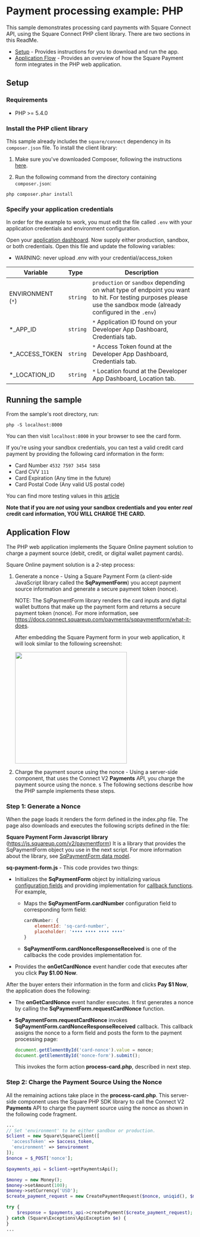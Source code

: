 # Payment processing example: PHP

This sample demonstrates processing card payments with Square Connect API, using the
Square Connect PHP client library. There are two sections in this ReadMe.
* [Setup](#setup) - Provides instructions for you to download and run the app.
* [Application Flow](#application-flow) - Provides an overview of how the Square Payment form integrates in the PHP web application.

## Setup

### Requirements

* PHP >= 5.4.0

### Install the PHP client library

This sample already includes the `square/connect` dependency in its `composer.json`
file. To install the client library:

1. Make sure you've downloaded Composer, following the instructions
[here](https://getcomposer.org/download/).

2. Run the following command from the directory containing `composer.json`:

```
php composer.phar install
```

### Specify your application credentials

In order for the example to work, you must edit the file called `.env` with your application credentials and environment configuration.

Open your [application dashboard](https://developer.squareup.com/). Now supply either production, sandbox, or both credentials. Open this file and update the following variables:
* WARNING: never upload .env with your credential/access_token

| Variable               |  Type    |   Description   |
|------------------------|:---------|-----------------|
| ENVIRONMENT (`*`)      | `string` | `production` or `sandbox` depending on what type of endpoint you want to hit. For testing purposes please use the sandbox mode (already configured in the `.env`)   |
| *_APP_ID               | `string` | `*` Application ID found on your Developer App Dashboard, Credentials tab.  |
| *_ACCESS_TOKEN         | `string` | `*` Access Token found at the Developer App Dashboard, Credentials tab. |
| *_LOCATION_ID           | `string` | `*` Location found at the Developer App Dashboard, Location tab. |


## Running the sample

From the sample's root directory, run:

    php -S localhost:8000

You can then visit `localhost:8000` in your browser to see the card form.

If you're using your sandbox credentials, you can test a valid credit card
payment by providing the following card information in the form:

* Card Number `4532 7597 3454 5858`
* Card CVV `111`
* Card Expiration (Any time in the future)
* Card Postal Code (Any valid US postal code)

You can find more testing values in this [article](https://docs.connect.squareup.com/articles/using-sandbox)

**Note that if you are _not_ using your sandbox credentials and you enter _real_
credit card information, YOU WILL CHARGE THE CARD.**
## Application Flow

The PHP web application implements the Square Online payment solution to charge a payment source (debit, credit, or digital wallet payment cards).

Square Online payment solution is a 2-step process: 

1. Generate a nonce -  Using a Square Payment Form (a client-side JavaScript library 
called the **SqPaymentForm**) you accept payment source information and generate a secure payment token (nonce).

    NOTE: The SqPaymentForm library renders the card inputs and digital wallet buttons that make up the payment form and returns a secure payment token (nonce). For more information, see https://docs.connect.squareup.com/payments/sqpaymentform/what-it-does.

    After embedding the Square Payment form in your web application, it will look similar to the following screenshot:

    <img src="./PaymentFormExamplePHP.png" width="300"/>

2. Charge the payment source using the nonce - Using a server-side component, that uses the Connect V2 
**Payments** API, you charge the payment source using the nonce.
s
The following sections describe how the PHP sample implements these steps.

### Step 1: Generate a Nonce

When the page loads it renders the form defined in the index.php file. The page also downloads and executes the following scripts defined in the file:

 **Square Payment Form Javascript library** (https://js.squareup.com/v2/paymentform)  It is a library that provides the SqPaymentForm object you use in the next script. For more information about the library, see [SqPaymentForm data model](https://docs.connect.squareup.com/api/paymentform#navsection-paymentform). 

**sq-payment-form.js** - This code provides two things:

* Initializes the **SqPaymentForm** object by initializing various 
[configuration fields](https://docs.connect.squareup.com/api/paymentform#paymentform-configurationfields) and providing implementation for [callback functions](https://docs.connect.squareup.com/api/paymentform#_callbackfunctions_detail). For example,

    * Maps the **SqPaymentForm.cardNumber** configuration field to corresponding form field:  

        ```javascript
        cardNumber: {
            elementId: 'sq-card-number',               
            placeholder: '•••• •••• •••• ••••'
        }
        ```
    * **SqPaymentForm.cardNonceResponseReceived** is one of the callbacks the code provides implementation for. 

* Provides the **onGetCardNonce** event handler code that executes after you click **Pay $1.00 Now**.

After the buyer enters their information in the form and clicks **Pay $1 Now**, the application does the following: 

* The **onGetCardNonce** event handler executes. It first generates a nonce by calling the **SqPaymentForm.requestCardNonce** function.
* **SqPaymentForm.requestCardNonce** invokes **SqPaymentForm.cardNonceResponseReceived** callback. This callback  assigns the nonce to a form field and posts the form to the payment processing page:

    ```javascript
    document.getElementById('card-nonce').value = nonce;
    document.getElementById('nonce-form').submit();  
    ```

    This invokes the form action **process-card.php**, described in next step.

### Step 2: Charge the Payment Source Using the Nonce 
All the remaining actions take place in the **process-card.php**.  This server-side component uses the Square PHP SDK library to call the Connect V2 **Payments** API to charge the payment source using the nonce as shown in the following code fragment. 
```php
...
// Set 'environment' to be either sandbox or production.
$client = new Square\SquareClient([
  'accessToken' => $access_token,  
  'environment' => $environment
]);
$nonce = $_POST['nonce'];

$payments_api = $client->getPaymentsApi();

$money = new Money();
$money->setAmount(100);
$money->setCurrency('USD');
$create_payment_request = new CreatePaymentRequest($nonce, uniqid(), $money);

try {
    $response = $payments_api->createPayment($create_payment_request);
} catch (Square\Exceptions\ApiException $e) {
}
...
```



